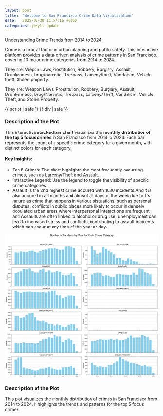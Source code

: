 ```yaml
---
layout: post
title:  "Welcome to San Francisco Crime Data Visualization"
date:   2025-03-30 11:57:16 +0100
categories: jekyll update
---
```


Understanding Crime Trends  from 2014  to 2024.

Crime is a crucial factor in urban planning and public safety. This interactive platform provides a data-driven analysis of crime patterns in San Francisco, covering 10 major crime categories from 2014 to 2024.

They are: Wepon Laws,Prostitution, Robbery, Burglary, Assault, Drunkenness, Drug/narcotic, Trespass, Larceny/theft, Vandalism, Vehicle theft, Stolen property.

They are: Weapon Laws, Prostitution, Robbery, Burglary, Assault, Drunkenness, Drug/Narcotic, Trespass, Larceny/Theft, Vandalism, Vehicle Theft, and Stolen Property.

<!-- Bokeh Plot -->
{{ script | safe }}
{{ div | safe }}

### Description of the Plot
This interactive **stacked bar chart** visualizes the **monthly distribution of the top 5 focus crimes** in San Francisco from 2014 to 2024. Each bar represents the count of a specific crime category for a given month, with distinct colors for each category.

#### Key Insights:
- Top 5 Crimes: The chart highlights the most frequently occurring crimes, such as Larceny/Theft and Assault.
- Interactive Legend: Use the legend to toggle the visibility of specific crime categories.
- Assault is the 2nd highest crime accured  with 1030 incidents.And it is also accured in all months and almsot all days of the week due to it's nature as crime that happens in various sistuations, such as personal disputes, conflicts in public places more likely to occur in densely populated urban areas where interpersonal interactions are frequent and  Assaults are often linked to alcohol or drug use, unemployment can lead to increased stress and conflicts, contributing to assault incidents which can occur at any time of the year or day.

![Crime Plot](assets/foucs_crime_overyears.png)

### Description of the Plot
This plot visualizes the monthly distribution of crimes in San Francisco from 2014 to 2024. It highlights the trends and patterns for the top 5 focus crimes.